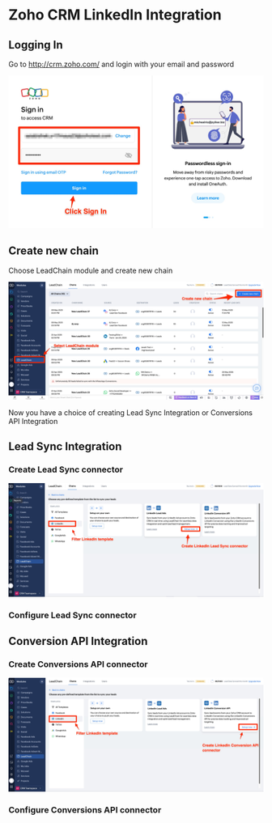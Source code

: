 # Zoho CRM LinkedIn Integration

## Logging In

Go to http://crm.zoho.com/ and login with your email and password

![Login screen](https://github.com/otyeung/Zoho-CRM-LinkedIn-Integration/blob/main/Login/1-Sign%20In.jpg?raw=true)

## Create new chain

Choose LeadChain module and create new chain

![Create new chain](https://github.com/otyeung/Zoho-CRM-LinkedIn-Integration/blob/main/Login/2-Create%20new%20chain.jpg?raw=true)

Now you have a choice of creating Lead Sync Integration or Conversions API Integration

## Lead Sync Integration

### Create Lead Sync connector

![Create Lead Sync connector](https://github.com/otyeung/Zoho-CRM-LinkedIn-Integration/blob/main/Lead%20Sync%20Connector/3-Create%20Lead%20Sync%20connector.jpg?raw=true)

### Configure Lead Sync connector

## Conversion API Integration

### Create Conversions API connector

![Create Conversions API connector](https://github.com/otyeung/Zoho-CRM-LinkedIn-Integration/blob/main/Conversions%20API%20Connector/3-Create%20LinkedIn%20Conversion%20API%20connector.jpg?raw=true)

### Configure Conversions API connector
